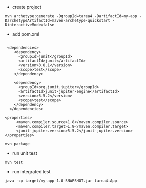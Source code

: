 - create project


`mvn archetype:generate -DgroupId=tarea4 -DartifactId=my-app -DarchetypeArtifactId=maven-archetype-quickstart -DinteractiveMode=false`


- add pom.xml


```

 <dependencies>
    <dependency>
      <groupId>junit</groupId>
      <artifactId>junit</artifactId>
      <version>3.8.1</version>
      <scope>test</scope>
    </dependency>

    <dependency>
      <groupId>org.junit.jupiter</groupId>
      <artifactId>junit-jupiter-engine</artifactId>
      <version>5.5.2</version>
      <scope>test</scope>
    </dependency>
  </dependencies>
  
<properties>
     <maven.compiler.source>1.8</maven.compiler.source>
     <maven.compiler.target>1.8</maven.compiler.target>
     <junit-jupiter.version>5.5.2</junit-jupiter.version>
</properties>
```

`mvn package`


- run unit test


`mvn test`


- run integrated test 


`java -cp target/my-app-1.0-SNAPSHOT.jar tarea4.App`